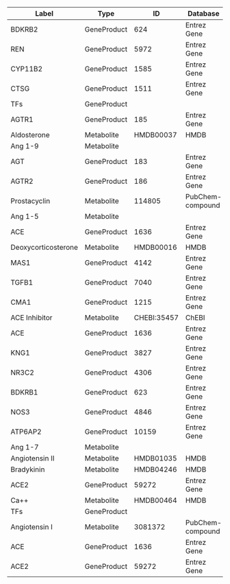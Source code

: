 | Label | Type | ID | Database |
| ---- | ---- | ---- | ---- |
|BDKRB2 | GeneProduct | 624 | Entrez Gene |
|REN | GeneProduct | 5972 | Entrez Gene |
|CYP11B2 | GeneProduct | 1585 | Entrez Gene |
|CTSG | GeneProduct | 1511 | Entrez Gene |
|TFs | GeneProduct |  |  |
|AGTR1 | GeneProduct | 185 | Entrez Gene |
|Aldosterone | Metabolite | HMDB00037 | HMDB |
|Ang 1-9 | Metabolite |  |  |
|AGT | GeneProduct | 183 | Entrez Gene |
|AGTR2 | GeneProduct | 186 | Entrez Gene |
|Prostacyclin | Metabolite | 114805 | PubChem-compound |
|Ang 1-5 | Metabolite |  |  |
|ACE | GeneProduct | 1636 | Entrez Gene |
|Deoxycorticosterone | Metabolite | HMDB00016 | HMDB |
|MAS1 | GeneProduct | 4142 | Entrez Gene |
|TGFB1 | GeneProduct | 7040 | Entrez Gene |
|CMA1 | GeneProduct | 1215 | Entrez Gene |
|ACE Inhibitor | Metabolite | CHEBI:35457 | ChEBI |
|ACE | GeneProduct | 1636 | Entrez Gene |
|KNG1 | GeneProduct | 3827 | Entrez Gene |
|NR3C2 | GeneProduct | 4306 | Entrez Gene |
|BDKRB1 | GeneProduct | 623 | Entrez Gene |
|NOS3 | GeneProduct | 4846 | Entrez Gene |
|ATP6AP2 | GeneProduct | 10159 | Entrez Gene |
|Ang 1-7 | Metabolite |  |  |
|Angiotensin II | Metabolite | HMDB01035 | HMDB |
|Bradykinin | Metabolite | HMDB04246 | HMDB |
|ACE2 | GeneProduct | 59272 | Entrez Gene |
|Ca++ | Metabolite | HMDB00464 | HMDB |
|TFs | GeneProduct |  |  |
|Angiotensin I | Metabolite | 3081372 | PubChem-compound |
|ACE | GeneProduct | 1636 | Entrez Gene |
|ACE2 | GeneProduct | 59272 | Entrez Gene |
